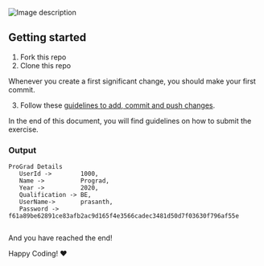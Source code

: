 

![Image description](https://i1.faceprep.in/ProGrad/prograd-logo.png)


## Getting started

1. Fork this repo
2. Clone this repo

Whenever you create a first significant change, you should make your first commit.

3. Follow these [guidelines to add, commit and push changes](https://github.com/FACEPrep-ProGrad/general-guidelines-labs-project-builders.git).

In the end of this document, you will find guidelines on how to submit the exercise.


### Output
```
ProGrad Details
   UserId ->        1000,
   Name ->          Prograd,
   Year ->          2020,
   Qualification -> BE,
   UserName->       prasanth,
   Password ->      f61a89be62891ce83afb2ac9d165f4e3566cadec3481d50d7f03630f796af55e
   
```

And you have reached the end!

Happy Coding! :heart:
